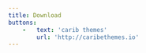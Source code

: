 ```yaml
---
title: Download
buttons:
    -   text: 'carib themes'
        url: 'http://caribethemes.io'
---
```

